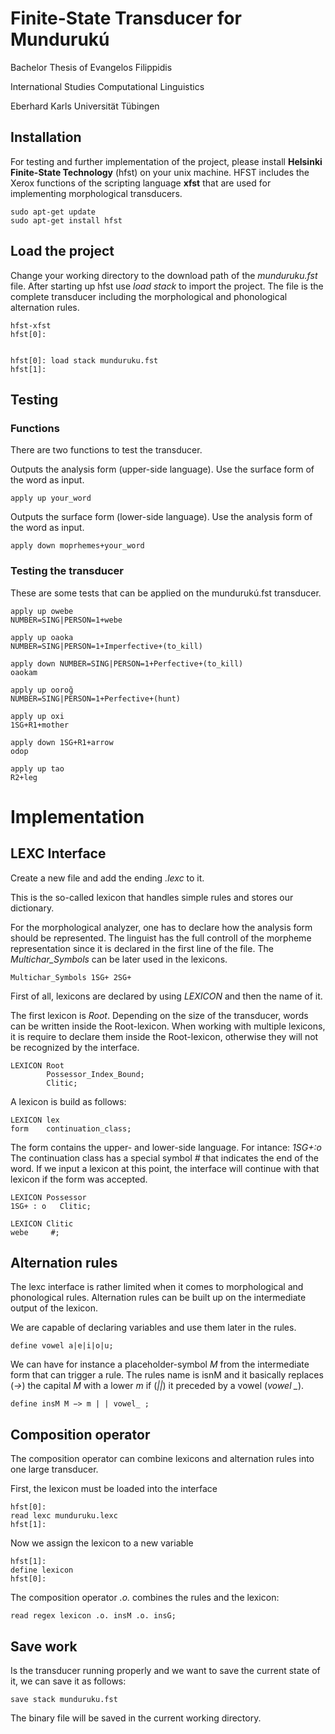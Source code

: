 # Finite-State Transducer for Mundurukú

Bachelor Thesis of Evangelos Filippidis

International Studies Computational Linguistics

Eberhard Karls Universität Tübingen

## Installation

For testing and further implementation of the project, please install **Helsinki Finite-State Technology** (hfst) on your unix machine.
HFST includes the Xerox functions of the scripting language **xfst** that are used for implementing morphological transducers.

```
sudo apt-get update
sudo apt-get install hfst
```

## Load the project

Change your working directory to the download path of the *munduruku.fst* file.
After starting up hfst use *load stack* to import the project.
The file is the complete transducer including the morphological and phonological alternation rules.

```
hfst-xfst
hfst[0]:


hfst[0]: load stack munduruku.fst
hfst[1]: 
```

## Testing

### Functions

There are two functions to test the transducer.

Outputs the analysis form (upper-side language). Use the surface form of the word as input.

```
apply up your_word
```

Outputs the surface form (lower-side language). Use the analysis form of the word as input.

```
apply down moprhemes+your_word
```

### Testing the transducer

These are some tests that can be applied on the mundurukú.fst transducer.

```
apply up owebe
NUMBER=SING|PERSON=1+webe

apply up oaoka
NUMBER=SING|PERSON=1+Imperfective+(to_kill)

apply down NUMBER=SING|PERSON=1+Perfective+(to_kill)
oaokam

apply up ooroɡ̃
NUMBER=SING|PERSON=1+Perfective+(hunt)

apply up oxi
1SG+R1+mother

apply down 1SG+R1+arrow
odop

apply up tao
R2+leg
```


# Implementation

## LEXC Interface

Create a new file and add the ending *.lexc* to it.

This is the so-called lexicon that handles simple rules and stores our dictionary.


For the morphological analyzer, one has to declare how the analysis form should be represented. The linguist has the full controll of the morpheme representation since it is declared in the first line of the file. The *Multichar_Symbols* can be later used in the lexicons.
```
Multichar_Symbols 1SG+ 2SG+
```

First of all, lexicons are declared by using *LEXICON* and then the name of it.

The first lexicon is *Root*. Depending on the size of the transducer, words can be written inside the Root-lexicon. When working with multiple lexicons, it is require to declare them inside the Root-lexicon, otherwise they will not be recognized by the interface.
```
LEXICON Root
        Possessor_Index_Bound;
        Clitic;
```

A lexicon is build as follows:

```
LEXICON lex
form    continuation_class;
```

The form contains the upper- and lower-side language. For intance: *1SG+:o*
The continuation class has a special symbol *#* that indicates the end of the word. If we input a lexicon at this point, the interface will continue with that lexicon if the form was accepted.

```
LEXICON Possessor
1SG+ : o   Clitic;

LEXICON Clitic
webe     #;
```

## Alternation rules

The lexc interface is rather limited when it comes to morphological and phonological rules. Alternation rules can be built up on the intermediate output of the lexicon.

We are capable of declaring variables and use them later in the rules.
```
define vowel a|e|i|o|u;
```

We can have for instance a placeholder-symbol *M* from the intermediate form that can trigger a rule.
The rules name is isnM and it basically replaces (*->*) the capital *M* with a lower *m* if (*||*) it preceded by a vowel (*vowel _*).
```
define insM M −> m | | vowel_ ;
```

## Composition operator

The composition operator can combine lexicons and alternation rules into one large transducer.

First, the lexicon must be loaded into the interface
```
hfst[0]:
read lexc munduruku.lexc
hfst[1]:
```

Now we assign the lexicon to a new variable

```
hfst[1]:
define lexicon
hfst[0]:
```

The composition operator *.o.* combines the rules and the lexicon:
```
read regex lexicon .o. insM .o. insG;
```

## Save work

Is the transducer running properly and we want to save the current state of it, we can save it as follows:
```
save stack munduruku.fst
```
The binary file will be saved in the current working directory.
